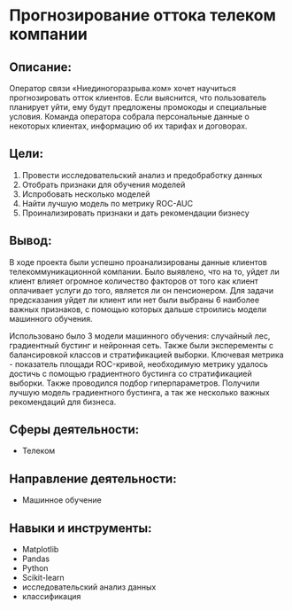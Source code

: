 # Прогнозирование оттока телеком компании


## Описание:
Оператор связи «Ниединогоразрыва.ком» хочет научиться прогнозировать отток клиентов. Если выяснится, что пользователь планирует уйти, ему будут предложены промокоды и специальные условия. Команда оператора собрала персональные данные о некоторых клиентах, информацию об их тарифах и договорах. 

## Цели:
1) Провести исследовательский анализ и предобработку данных
2) Отобрать признаки для обучения моделей
3) Испробовать несколько моделей
4) Найти лучшую модель по метрику ROC-AUC
5) Проинализировать признаки и дать рекомендации бизнесу


## Вывод:
В ходе проекта были успешно проанализированы данные клиентов телекоммуникационной компании. Было выявлено, что на то, уйдет ли клиент влияет огромное количество факторов от того как клиент оплачивает услуги до того, является ли он пенсионером. Для задачи предсказания уйдет ли клиент или нет были выбраны 6 наиболее важных признаков, с помощью которых дальше строились модели машинного обучения.

Использовано было 3 модели машинного обучения: случайный лес, градиентный бустинг и нейронная сеть. Также были эксперементы с балансировкой классов и стратификацией выборки. Ключевая метрика - показатель площади ROC-кривой, необходимую метрику удалось достичь с помощью градиентного бустинга со стратификацией выборки. Также проводился подбор гиперпараметров. Получили лучшую модель градиентного бустинга, а так же несколько важных рекомендаций для бизнеса.

## Сферы деятельности:
- Телеком

## Направление деятельности:
- Машинное обучение

## Навыки и инструменты:
- Matplotlib
- Pandas
- Python
- Scikit-learn
- исследовательский анализ данных
- классификация
